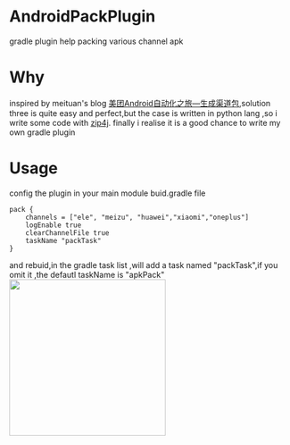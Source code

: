 # AndroidPackPlugin
gradle plugin help packing various channel apk


# Why
inspired by meituan's blog [美团Android自动化之旅—生成渠道包](https://tech.meituan.com/mt-apk-packaging.html),solution three is quite easy and
perfect,but the case is written in python lang ,so i write some code with [zip4j](https://mvnrepository.com/artifact/net.lingala.zip4j/zip4j).
finally i realise it is a good chance to write my own gradle plugin


# Usage
config the plugin in your main module buid.gradle file

```
pack {
    channels = ["ele", "meizu", "huawei","xiaomi","oneplus"]
    logEnable true
    clearChannelFile true
    taskName "packTask"
}
```
and rebuid,in the gradle task list ,will add a task named "packTask",if you omit it ,the defautl taskName is "apkPack"
<img width="280" height=“512” src="https://github.com/HirayClay/AndroidPackPlugin/raw/master/static/task-shoot.gif"></img>
